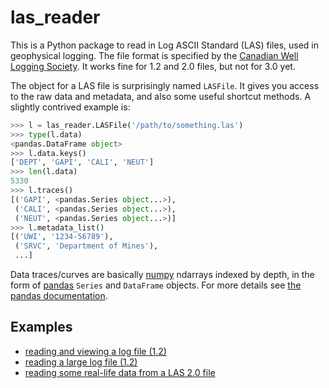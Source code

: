 las_reader
==========

This is a Python package to read in Log ASCII Standard (LAS) files, used in geophysical 
logging. The file format is specified by the 
[Canadian Well Logging Society](http://cwls.org/las_info.php). It works fine for 1.2 and
2.0 files, but not for 3.0 yet.

The object for a LAS file is surprisingly named ``LASFile``. It gives you access to the
raw data and metadata, and also some useful shortcut methods. A slightly contrived 
example is:

```python
>>> l = las_reader.LASFile('/path/to/something.las')
>>> type(l.data)
<pandas.DataFrame object>
>>> l.data.keys()
['DEPT', 'GAPI', 'CALI', 'NEUT']
>>> len(l.data)
5330
>>> l.traces()
[('GAPI', <pandas.Series object...>),
 ('CALI', <pandas.Series object...>),
 ('NEUT', <pandas.Series object...>)]
>>> l.metadata_list()
[('UWI', '1234-56789'),
 ('SRVC', 'Department of Mines'),
 ...]
```
   
Data traces/curves are basically [numpy][1] ndarrays indexed by depth, in the form of [pandas][2]
``Series`` and ``DataFrame`` objects. For more details see [the pandas documentation][3].

[1]: http://www.numpy.org/
[2]: http://pandas.pydata.org/ "Python Data Analysis Library"
[3]: http://pandas.pydata.org/pandas-docs/dev/dsintro.html

Examples
--------

- [reading and viewing a log file (1.2)](http://nbviewer.ipython.org/github/kinverarity1/las-reader/blob/master/docs/reading%20and%20viewing%20a%20log%20file%20%281.2%29.ipynb)
- [reading a large log file (1.2)](http://nbviewer.ipython.org/github/kinverarity1/las-reader/blob/master/docs/reading%20a%20large%20log%20file%20%281.2%29.ipynb)
- [reading some real-life data from a LAS 2.0 file](http://nbviewer.ipython.org/github/kinverarity1/las-reader/blob/master/docs/reading%20some%20real-life%20data%20from%20a%20LAS%202.0%20file.ipynb)

